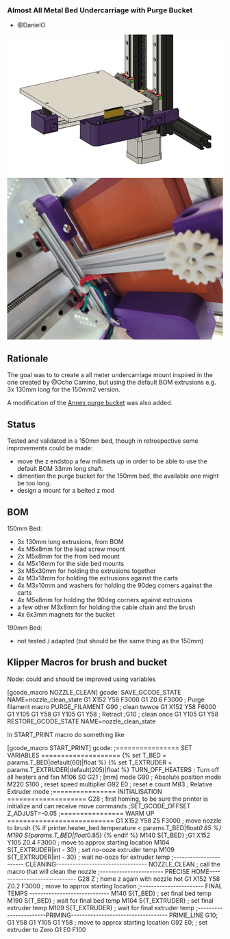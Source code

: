### Almost All Metal Bed Undercarriage with Purge Bucket

- @DanielO

![CAD](Images/cad_image.png)
![image](Images/image_under_2.jpg)

## Rationale
The goal was to to create a all meter undercarriage mount inspired in the one created by @Ocho Camino, but using the default BOM extrusions e.g. 3x 130mm long for the 150mm2 version.

A modification of the [Annex purge bucket](https://github.com/Annex-Engineering/Other_Printer_Mods/tree/master/All_Printers/Purge_Brush_Bucket) was also added.


## Status
Tested and validated in a 150mm bed, though in retrospective some improvements could be made:
- move the z endstop a few milimets up in order to be able to use the default BOM 33mm long shaft.
- dimention the purge bucket for the 150mm bed, the available one might be too long.
- design a mount for a belted z mod

## BOM

150mm Bed:
- 3x 130mm long extrusions, from BOM
- 4x M5x8mm for the lead screw mount
- 2x M5x8mm for the from bed mount
- 4x M5x16mm for the side bed mounts
- 3x M5x30mm for holding the extrusions together
- 4x M3x18mm for holding the extrusions against the carts
- 4x M3x10mm and washers for holding the 90deg corners against the carts
- 4x M5x8mm for holding the 90deg corners against extrusions
- a few other M3x8mm for holding the cable chain and the brush
- 4x 6x3mm magnets for the bucket

190mm Bed:
- not tested / adapted (but should be the same thing as the 150mm)

## Klipper Macros for brush and bucket
Node: could and should be improved using variables

[gcode_macro NOZZLE_CLEAN]
gcode:
    SAVE_GCODE_STATE NAME=nozzle_clean_state
    G1 X152 Y58 F3000
    G1 Z0.6       F3000
    ; Purge filament macro
    PURGE_FILAMENT
    G90
    ; clean twwce
    G1 X152 Y58 F6000
    G1 Y105
    G1 Y58
    G1 Y105
    G1 Y58
    ; Retract
    ;G10
    ; clean once
    G1 Y105
    G1 Y58
    RESTORE_GCODE_STATE NAME=nozzle_clean_state

In START_PRINT macro do something like

[gcode_macro START_PRINT]
gcode:
	;================ SET VARIABLES ====================
    {% set T_BED = params.T_BED|default(60)|float %}
    {% set T_EXTRUDER = params.T_EXTRUDER|default(205)|float %}
    TURN_OFF_HEATERS				; 	Turn off all heaters and fan
    M106 S0
	G21								; 	[mm] mode
	G90								; 	Absolute position mode
	M220 S100						;	reset speed multiplier
	G92 E0							;	reset e count
	M83								; 	Relative Extruder mode
	;================ INITIALISATION ====================
	G28 							; 	first homing, to be sure the printer is initialize and can receive move commands
    ;SET_GCODE_OFFSET Z_ADJUST=-0.05
    ;================ WARM UP ===========================
    G1 X152 Y58 Z5 F3000		    ;	move nozzle to brush
    {% if printer.heater_bed.temperature < params.T_BED|float*0.85 %}
        M190 S{params.T_BED|float*0.85}
    {% endif %}
    M140 S{T_BED}
	;G1 X152 Y105 Z0.4 F3000		; 	move to approx starting location
	M104 S{T_EXTRUDER|int - 30} 	; 	set no-ooze extruder temp
	M109 S{T_EXTRUDER|int - 30} 	; 	wait no-ooze for extruder temp
	;----------------------- CLEANING---------------------------------
	NOZZLE_CLEAN                    ; call the macro that will clean the nozzle
	;----------------------- PRECISE HOME-----------------------------
    G28	Z 							; 	home z again with nozzle hot
	G1 X152 Y58 Z0.2 F3000		    ; 	move to approx starting location
	;----------------------- FINAL TEMPS -----------------------------
    M140 S{T_BED} 					; 	set final bed temp
    M190 S{T_BED} 					; 	wait for final bed temp
	M104 S{T_EXTRUDER} 			    ; 	set final extruder temp
    M109 S{T_EXTRUDER} 			    ; 	wait for final extruder temp
	;-----------------------PRIMING-----------------------------------
    PRIME_LINE
	G10;
    G1 Y58
    G1 Y105
	G1 Y58  		                ; 	move to approx starting location
	G92 E0;                        	;   set extruder to Zero
	G1 E0 F100